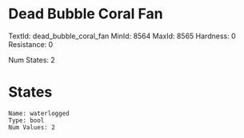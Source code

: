 # Dead Bubble Coral Fan
TextId: dead_bubble_coral_fan
MinId: 8564
MaxId: 8565
Hardness: 0
Resistance: 0

Num States: 2
# States
```
Name: waterlogged
Type: bool
Num Values: 2
```